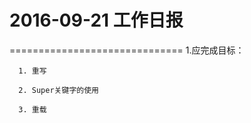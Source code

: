 # 2016-09-21 工作日报
==============================
1.应完成目标：
    
      1. 重写
     
      2. Super关键字的使用
    
      3. 重载
